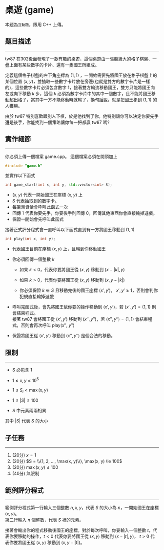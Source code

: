 # 桌遊 (game)

本題為`互動題`，限用 C++ 上傳。
## 題目描述
----

tw87 在302後面發現了一款有趣的桌遊，這個桌遊由一張超級大的格子棋盤、一疊上面有某些數字的卡片、還有一隻國王所組成。

定義這個格子棋盤的左下角座標為 $(1, 1)$ ，一開始需要先將國王放在格子棋盤上的某個位置 $(x, y)$，並抽取一些數字卡片放在旁邊(也就是雙方的數字卡片是一樣的)，這些數字卡片必須包含數字 $1$，接著雙方輪流移動國王，雙方只能將國王向左或向下移動 $k$ 步，這個 $k$ 必須為數字卡片中的其中一個數字，且不能將國王移動超出格子，當其中一方不能移動時就輸了，換句話說，就是把國王移到 $(1, 1)$ 的人獲勝。

由於 tw87 特別喜歡跟別人下棋，於是他找到了你，他特別讓你可以決定你要先手還是後手，你能找到一個策略讓你每一把都贏 tw87 嗎?

<div style="page-break-after: always"></div>

## 實作細節
----

你必須上傳一個檔案 game.cpp。
這個檔案必須在開頭加上 

```cpp
#include "game.h"
```

並實作以下函式

```cpp
int game_start(int x, int y, std::vector<int> S);
```
*  $(x, y)$ 代表一開始國王在座標 $(x, y)$ 上
* $S$ 代表抽取到的數字卡。
* 每筆測資恰會呼叫此函式一次
* 回傳 $1$ 代表你要先手，你要後手則回傳 $0$，回傳其他東西你會直接輸掉遊戲。
* 保證一開始會先呼叫此函式



接著正式評分程式會一直呼叫以下函式直到有一方將國王移動到 $(1, 1)$
```cpp
int play(int x, int y);
```
* 代表國王目前在座標 $(x, y)$ 上，且輪到你移動國王

* 你必須回傳一個整數 $k$
    * 如果 $k < 0$，代表你要將國王從 $(x, y)$ 移動到 $(x - |k|, y)$

    * 如果 $k > 0$，代表你要將國王從 $(x, y)$ 移動到 $(x, y - |k|)$

    * 你必須保證 $k \in S$ 且移動完後的國王座標 $(x', y')$， $x', y' \ge 1$，否則會判你犯規直接輸掉遊戲
* 呼叫完函式後，會先將國王依你要的操作移動到 $(x', y')$，若 $(x', y') = (1, 1)$ 則會結束程式。  
接著 tw87 會將國王從 $(x', y')$ 移動到 $(x'', y'')$，若 $(x'', y'') = (1, 1)$ 會結束程式，否則會再次呼叫 play($x''$, $y''$)
* 保證將國王從 $(x', y')$ 移動到 $(x'', y'')$ 是個合法的移動。

<div style="page-break-after: always"></div>

## 限制
----

* $S$ 必包含 $1$

* $1 \le x, y \le 10^5$

* $1 \le S_i < \max(x, y)$

* $1 \le |S| \le 100$

* $S$ 中元素兩兩相異

其中 $|S|$ 代表 $S$ 的大小

## 子任務
----

1. (20分) $x = 1$
2. (20分) $S = \\{1, 2, ..., \max(x, y)\\}, \max(x, y) \le 100$
2. (20分) $\max(x, y) \le 100$
3. (40分) 無限制

## 範例評分程式
----

範例評分程式第一行輸入三個整數 $n, x, y$，代表 $S$ 的大小為 $n$，一開始國王在座標 $(x, y)$。  
第二行輸入 $n$ 個整數，代表 $S$ 裡的元素。

接著會輸出你的程式移動後國王的座標，對於每次呼叫，你要輸入一個整數 $t$，代表你要移動的操作，$t < 0$ 代表你要將國王從 $(x, y)$ 移動到 $(x - |t|, y)$， $t > 0$ 代表你要將國王從 $(x, y)$ 移動到 $(x, y - |t|)$。